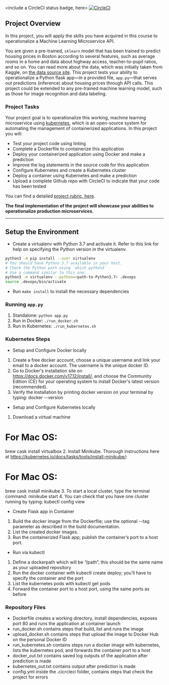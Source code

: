 <include a CircleCI status badge, here>
[![CircleCI](https://dl.circleci.com/status-badge/img/gh/beeyot98/project-ml-microservice-kubernetes/tree/main.svg?style=svg)](https://dl.circleci.com/status-badge/redirect/gh/beeyot98/project-ml-microservice-kubernetes/tree/main)

## Project Overview

In this project, you will apply the skills you have acquired in this course to operationalize a Machine Learning Microservice API. 

You are given a pre-trained, `sklearn` model that has been trained to predict housing prices in Boston according to several features, such as average rooms in a home and data about highway access, teacher-to-pupil ratios, and so on. You can read more about the data, which was initially taken from Kaggle, on [the data source site](https://www.kaggle.com/c/boston-housing). This project tests your ability to operationalize a Python flask app—in a provided file, `app.py`—that serves out predictions (inference) about housing prices through API calls. This project could be extended to any pre-trained machine learning model, such as those for image recognition and data labeling.

### Project Tasks

Your project goal is to operationalize this working, machine learning microservice using [kubernetes](https://kubernetes.io/), which is an open-source system for automating the management of containerized applications. In this project you will:
* Test your project code using linting
* Complete a Dockerfile to containerize this application
* Deploy your containerized application using Docker and make a prediction
* Improve the log statements in the source code for this application
* Configure Kubernetes and create a Kubernetes cluster
* Deploy a container using Kubernetes and make a prediction
* Upload a complete Github repo with CircleCI to indicate that your code has been tested

You can find a detailed [project rubric, here](https://review.udacity.com/#!/rubrics/2576/view).

**The final implementation of the project will showcase your abilities to operationalize production microservices.**

---

## Setup the Environment

* Create a virtualenv with Python 3.7 and activate it. Refer to this link for help on specifying the Python version in the virtualenv. 
```bash
python3 -m pip install --user virtualenv
# You should have Python 3.7 available in your host. 
# Check the Python path using `which python3`
# Use a command similar to this one:
python3 -m virtualenv --python=<path-to-Python3.7> .devops
source .devops/bin/activate
```
* Run `make install` to install the necessary dependencies

### Running `app.py`

1. Standalone:  `python app.py`
2. Run in Docker:  `./run_docker.sh`
3. Run in Kubernetes:  `./run_kubernetes.sh`

### Kubernetes Steps

* Setup and Configure Docker locally
1. Create a free docker account, choose a unique username and link your email to a docker account. The username is the unique docker ID.
2. Go to Docker's installation site on https://docs.docker.com/v17.12/install/, and choose the Community Edition (CE) for your operating system to install Docker's latest version (recommended).
3. Verify the installation by printing docker version on your terminal by typing:
docker --version

* Setup and Configure Kubernetes locally 
1. Download a virtual machine
# For Mac OS:
brew cask install virtualbox
2. Install Minikube. Thorough instructions here at https://kubernetes.io/docs/tasks/tools/install-minikube/:
# For Mac OS:
brew cask install minikube
3. To start a local cluster, type the terminal command:
minikube start
4. You can check that you have one cluster running by typing:
kubectl config view

* Create Flask app in Container
1. Build the docker image from the Dockerfile; use the optional --tag parameter as described in the build documentation.
2. List the created docker images.
3. Run the containerized Flask app; publish the container’s port to a host port.

* Run via kubectl
1. Define a dockerpath which will be “/path”, this should be the same name as your uploaded repository
2. Run the docker container with kubectl create deploy; you’ll have to specify the container and the port
3. List the kubernetes pods with kubectl get pods
4. Forward the container port to a host port, using the same ports as before


### Repository Files
* Dockerfile creates a working directory, install dependencies, exposes port 80 and runs the application at container launch
* run_docker.sh contains steps that build, list and runs the image
* upload_docker.sh contains steps that upload the image to Docker Hub on the personal Docker ID
* run_kubernetes.sh contains steps run a docker image with kubernetes, lists the kubernetes pod, and forwards the container port to a host
* docker_out.txt contains saved log outputs of the application after prediction is made
* kubernetes_out.txt contains output after prediction is made
* config.yml inside the .cicrcleci folder, contains steps that check the project for errors
